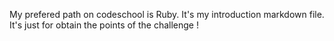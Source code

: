 My prefered path on codeschool is Ruby.
It's my introduction markdown file.
It's just for obtain the points of the challenge !
